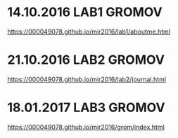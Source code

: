 # 14.10.2016 LAB1 GROMOV
https://000049078.github.io/mir2016/lab1/aboutme.html

# 21.10.2016 LAB2 GROMOV

https://000049078.github.io/mir2016/lab2/journal.html

# 18.01.2017 LAB3 GROMOV

https://000049078.github.io/mir2016/grom/index.html

